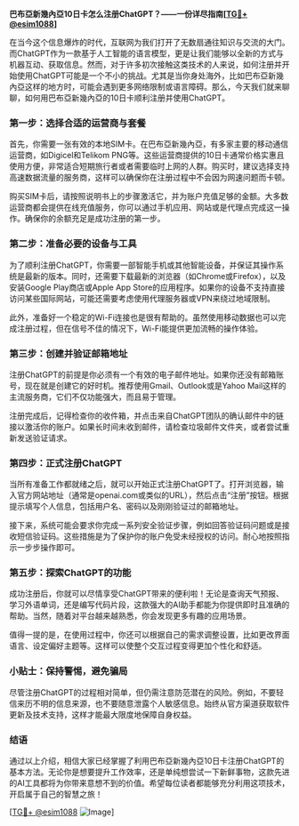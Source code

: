 **巴布亞新幾內亞10日卡怎么注册ChatGPT？——一份详尽指南[[TG💪+ @esim1088](https://t.me/s/esim1088)]**

在当今这个信息爆炸的时代，互联网为我们打开了无数扇通往知识与交流的大门。而ChatGPT作为一款基于人工智能的语言模型，更是让我们能够以全新的方式与机器互动、获取信息。然而，对于许多初次接触这类技术的人来说，如何注册并开始使用ChatGPT可能是一个不小的挑战。尤其是当你身处海外，比如巴布亞新幾內亞这样的地方时，可能会遇到更多网络限制或语言障碍。那么，今天我们就来聊聊，如何用巴布亞新幾內亞的10日卡顺利注册并使用ChatGPT。

### 第一步：选择合适的运营商与套餐

首先，你需要一张有效的本地SIM卡。在巴布亞新幾內亞，有多家主要的移动通信运营商，如Digicel和Telikom PNG等。这些运营商提供的10日卡通常价格实惠且使用方便，非常适合短期旅行者或者需要临时上网的人群。购买时，建议选择支持高速数据流量的服务商，这样可以确保你在注册过程中不会因为网速问题而卡顿。

购买SIM卡后，请按照说明书上的步骤激活它，并为账户充值足够的金额。大多数运营商都会提供在线充值服务，你可以通过手机应用、网站或是代理点完成这一操作。确保你的余额充足是成功注册的第一步。

### 第二步：准备必要的设备与工具

为了顺利注册ChatGPT，你需要一部智能手机或其他智能设备，并保证其操作系统是最新的版本。同时，还需要下载最新的浏览器（如Chrome或Firefox），以及安装Google Play商店或Apple App Store的应用程序。如果你的设备不支持直接访问某些国际网站，可能还需要考虑使用代理服务器或VPN来绕过地域限制。

此外，准备好一个稳定的Wi-Fi连接也是很有帮助的。虽然使用移动数据也可以完成注册过程，但在信号不佳的情况下，Wi-Fi能提供更加流畅的操作体验。

### 第三步：创建并验证邮箱地址

注册ChatGPT的前提是你必须有一个有效的电子邮件地址。如果你还没有邮箱账号，现在就是创建它的好时机。推荐使用Gmail、Outlook或是Yahoo Mail这样的主流服务商，它们不仅功能强大，而且易于管理。

注册完成后，记得检查你的收件箱，并点击来自ChatGPT团队的确认邮件中的链接以激活你的账户。如果长时间未收到邮件，请检查垃圾邮件文件夹，或者尝试重新发送验证请求。

### 第四步：正式注册ChatGPT

当所有准备工作都就绪之后，就可以开始正式注册ChatGPT了。打开浏览器，输入官方网站地址（通常是openai.com或类似的URL），然后点击“注册”按钮。根据提示填写个人信息，包括用户名、密码以及刚刚验证过的邮箱地址。

接下来，系统可能会要求你完成一系列安全验证步骤，例如回答验证码问题或是接收短信验证码。这些措施是为了保护你的账户免受未经授权的访问。耐心地按照指示一步步操作即可。

### 第五步：探索ChatGPT的功能

成功注册后，你就可以尽情享受ChatGPT带来的便利啦！无论是查询天气预报、学习外语单词，还是编写代码片段，这款强大的AI助手都能为你提供即时且准确的帮助。当然，随着对平台越来越熟悉，你会发现更多有趣的应用场景。

值得一提的是，在使用过程中，你还可以根据自己的需求调整设置，比如更改界面语言、设定偏好主题等。这样可以使整个交互过程变得更加个性化和舒适。

### 小贴士：保持警惕，避免骗局

尽管注册ChatGPT的过程相对简单，但仍需注意防范潜在的风险。例如，不要轻信来历不明的信息来源，也不要随意泄露个人敏感信息。始终从官方渠道获取软件更新及技术支持，这样才能最大限度地保障自身权益。

### 结语

通过以上介绍，相信大家已经掌握了利用巴布亞新幾內亞10日卡注册ChatGPT的基本方法。无论你是想要提升工作效率，还是单纯想尝试一下新鲜事物，这款先进的AI工具都将为你带来意想不到的价值。希望每位读者都能够充分利用这项技术，开启属于自己的智慧之旅！

[[TG💪+ @esim1088](https://t.me/s/esim1088) ![Image](https://i.postimg.cc/4NQfJmqS/Snipaste-2025-05-13-00-14-12.png)]
